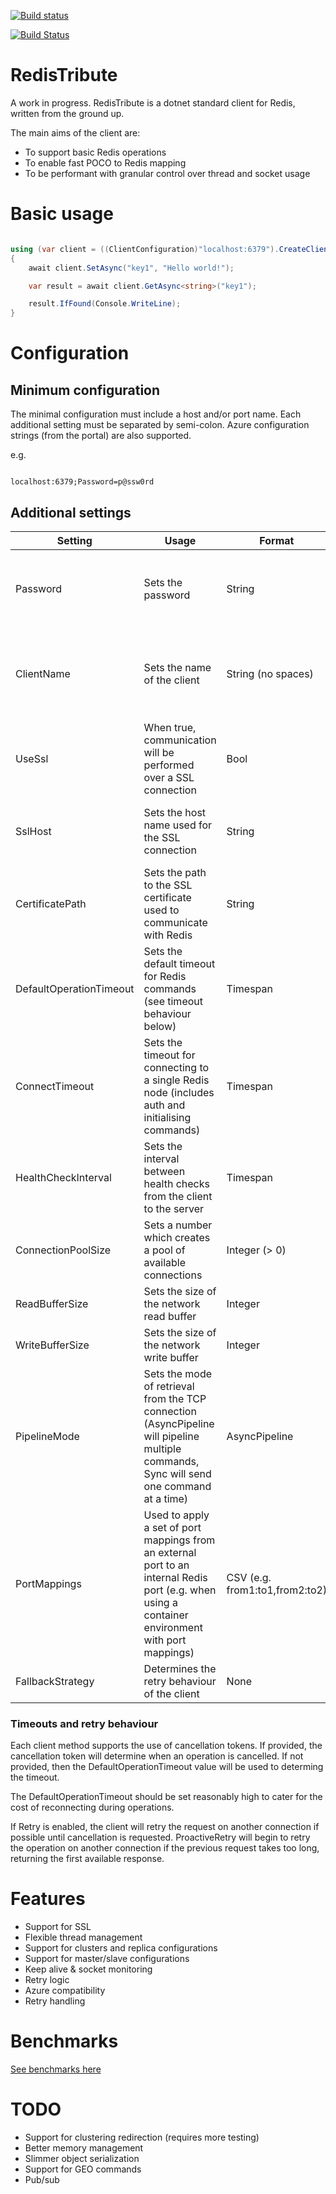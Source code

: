 [![Build status](https://ci.appveyor.com/api/projects/status/0eagkgc04t1jvg1m?svg=true)](https://ci.appveyor.com/project/roberino/RedisTribute)

[![Build Status](https://travis-ci.org/roberino/RedisTribute.svg?branch=master)](https://travis-ci.org/roberino/RedisTribute)

# RedisTribute

A work in progress. RedisTribute is a dotnet standard client for Redis, written from the ground up.

The main aims of the client are:

* To support basic Redis operations
* To enable fast POCO to Redis mapping
* To be performant with granular control over thread and socket usage

# Basic usage

```cs

using (var client = ((ClientConfiguration)"localhost:6379").CreateClient())
{
    await client.SetAsync("key1", "Hello world!");

    var result = await client.GetAsync<string>("key1");

    result.IfFound(Console.WriteLine);
}

```

# Configuration

## Minimum configuration

The minimal configuration must include a host and/or port name. Each additional setting must be separated by semi-colon. Azure configuration strings (from the portal) are also supported.

e.g.

```

localhost:6379;Password=p@ssw0rd

```

## Additional settings


| Setting                 | Usage                                                                                                                                             | Format                         | Notes                                                           |
|-------------------------|---------------------------------------------------------------------------------------------------------------------------------------------------|--------------------------------|-----------------------------------------------------------------|
| Password                | Sets the password                                                                                                                                 | String                         | Optional (required with requirepass option is used)             |
| ClientName              | Sets the name of the client                                                                                                                       | String (no spaces)             | Optional (will default to a combination of machine and process) |
| UseSsl                  | When true, communication will be performed over a SSL connection                                                                                  | Bool                           | Optional (required if an SSL channel is required)               |
| SslHost                 | Sets the host name used for the SSL connection                                                                                                    | String                         | Optional (will default to the Redis server host name)           |
| CertificatePath         | Sets the path to the SSL certificate used to communicate with Redis                                                                               | String                         | Optional (required if SSL enabled)                              |
| DefaultOperationTimeout | Sets the default timeout for Redis commands (see timeout behaviour below)                                                                         | Timespan                       | Optional                                                        |
| ConnectTimeout          | Sets the timeout for connecting to a single Redis node (includes auth and initialising commands)                                                  | Timespan                       | Optional                                                        |
| HealthCheckInterval	  | Sets the interval between health checks from the client to the server                                                                             | Timespan                       | Optional                                                        |
| ConnectionPoolSize      | Sets a number which creates a pool of available connections                                                                                       | Integer (> 0)                  | Optional (will default to 1)                                    |
| ReadBufferSize          | Sets the size of the network read buffer                                                                                                          | Integer                        | Optional                                                        |
| WriteBufferSize         | Sets the size of the network write buffer                                                                                                         | Integer                        | Optional                                                        |
| PipelineMode            | Sets the mode of retrieval from the TCP connection (AsyncPipeline will pipeline multiple commands, Sync will send one command at a time)          | AsyncPipeline|Sync             | Optional (defaults to AsyncPipeline)                            |
| PortMappings            | Used to apply a set of port mappings from an external port to an internal Redis port (e.g. when using a container environment with port mappings) | CSV (e.g. from1:to1,from2:to2) | Optional                                                        |
| FallbackStrategy        | Determines the retry behaviour of the client                                                                                                      | None|Retry|ProactiveRetry      | Optional (defaults to Retry)                                    |

### Timeouts and retry behaviour

Each client method supports the use of cancellation tokens. If provided, the cancellation token will determine when an operation is cancelled. If not provided, then the DefaultOperationTimeout value will be used to determing the timeout.

The DefaultOperationTimeout should be set reasonably high to cater for the cost of reconnecting during operations.

If Retry is enabled, the client will retry the request on another connection if possible until cancellation is requested. 
ProactiveRetry will begin to retry the operation on another connection if the previous request takes too long, returning the first available response.

# Features

* Support for SSL
* Flexible thread management
* Support for clusters and replica configurations
* Support for master/slave configurations
* Keep alive & socket monitoring
* Retry logic
* Azure compatibility
* Retry handling

# Benchmarks

[See benchmarks here](docs/benchmarks/RedisTribute.Benchmarks.RedisClientBenchmarks-report-github.md)

# TODO

* Support for clustering redirection (requires more testing)
* Better memory management
* Slimmer object serialization
* Support for GEO commands
* Pub/sub